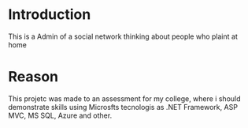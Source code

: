 # Introduction 
This is a Admin of a social network thinking about people who plaint at home

# Reason
This projetc was made to an assessment for my college, where i should demonstrate skills using Microsfts tecnologis as .NET Framework, ASP MVC, MS SQL, Azure and other.
                                                                                              
                                                                                          
                                                                                           
